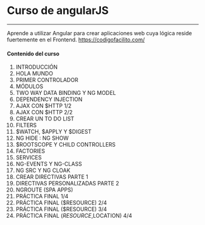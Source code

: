 # Curso de angularJS
--------------------
Aprende a utilizar Angular para crear aplicaciones web cuya lógica reside fuertemente en el Frontend. 
https://codigofacilito.com/

#### Contenido del curso

1. INTRODUCCIÓN
2. HOLA MUNDO
3. PRIMER CONTROLADOR
4. MÓDULOS
5. TWO WAY DATA BINDING Y NG MODEL
6. DEPENDENCY INJECTION
7. AJAX CON $HTTP 1/2
8. AJAX CON $HTTP 2/2
9. CREAR UN TO DO LIST
10. FILTERS
11. $WATCH, $APPLY Y $DIGEST
12. NG HIDE : NG SHOW
13. $ROOTSCOPE Y CHILD CONTROLLERS
14. FACTORIES
15. SERVICES
16. NG-EVENTS Y NG-CLASS
17. NG SRC Y NG CLOAK
18. CREAR DIRECTIVAS PARTE 1
19. DIRECTIVAS PERSONALIZADAS PARTE 2
20. NGROUTE (SPA APPS)
21. PRÁCTICA FINAL 1/4
22. PRÁCTICA FINAL ($RESOURCE) 2/4
23. PRÁCTICA FINAL ($RESOURCE) 3/4
24. PRÁCTICA FINAL ($RESOURCE,$LOCATION) 4/4